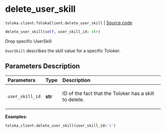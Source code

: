 # delete_user_skill
`toloka.client.TolokaClient.delete_user_skill` | [Source code](https://github.com/Toloka/toloka-kit/blob/v1.2.0.post1/src/client/__init__.py#L3473)

```python
delete_user_skill(self, user_skill_id: str)
```

Drop specific UserSkill


`UserSkill` describes the skill value for a specific Toloker.

## Parameters Description

| Parameters | Type | Description |
| :----------| :----| :-----------|
`user_skill_id`|**str**|<p>ID of the fact that the Toloker has a skill to delete.</p>

**Examples:**


```python
toloka_client.delete_user_skill(user_skill_id='1')
```
